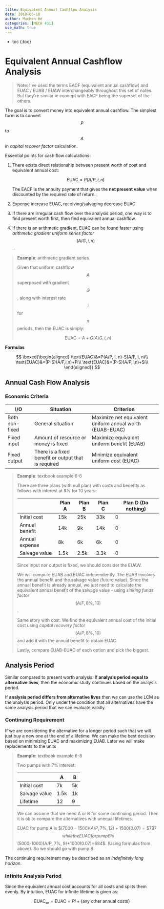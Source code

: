 ```yaml
---
title: Equivalent Annual Cashflow Analysis
date: 2018-06-18
author: Muchen He
categories: [MECH 431]
use_math: true
---
```




- toc
{:toc}

# Equivalent Annual Cashflow Analysis

> Note: I've used the terms EACF (equivalent annual cashflow) and EUAC / EUAB / EUAW interchangeably throughout this set of notes. But they're similar in concept with EACF being the superset of the others.

The goal is to convert money into equivalent annual cashflow. The simplest form is to convert $$P$$ to $$A$$ in *capital recover factor* calculation.

Essential points for cash flow calculations:

1. There exists direct relationship between present worth of cost and equivalent annual cost:

   $$
   \text{EUAC}=P(A/P,i,n)
   $$

   The EACF is the annuity payment that gives the **net present value** when discounted by the required rate of return.

2. Expense increase EUAC, receiving/salvaging decrease EUAC.

3. If there are irregular cash flow over the analysis period, one way is to find present worth first, then find equivalent annual cashflow.

4. If there is an arithmetic gradient, EUAC can be found faster using *arithmetic gradient uniform series factor* $$(A/G, i, n)$$.

> **Example**: arithmetic gradient series
>
> Given that uniform cashflow $$A$$ superposed with gradient $$G$$, along with interest rate $$i$$ for $$n$$ periods, then the EUAC is simply:
>
> $$
> \text{EUAC}=A+G(A/G,i, n)
> $$
>



**Formulas**

$$
\boxed{\begin{aligned}
\text{EUAC}&=P(A/P, i, n)-S(A/F, i, n)\\
\text{EUAC}&=(P-S)(A/F,i,n)+Pi\\
\text{EUAC}&=(P-S)(A/P,i,n)+Si\\
\end{aligned}}
$$

## Annual Cash Flow Analysis

### Economic Criteria

| I/O            | Situation                                           | Criterion                                                |
| -------------- | --------------------------------------------------- | -------------------------------------------------------- |
| Both non-fixed | General situation                                   | Maximize net equivalent uniform annual worth (EUAB-EUAC) |
| Fixed input    | Amount of resource or money is fixed                | Maximize equivalent uniform benefit (EUAB)               |
| Fixed output   | There is a fixed benefit or output that is required | Minimize equivalent uniform cost (EUAC)                  |

> **Example**: textbook example 6-6
>
> There are three plans (with null plan) with costs and benefits as follows with interest at 8% for 10 years:
>
> |                | Plan A | Plan B | Plan C | Plan D (Do nothing) |
> | -------------- | ------ | ------ | ------ | ------------------- |
> | Initial cost   | 15k    | 25k    | 33k    | 0                   |
> | Annual benefit | 14k    | 9k     | 14k    | 0                   |
> | Annual expense | 8k     | 6k     | 6k     | 0                   |
> | Salvage value  | 1.5k   | 2.5k   | 3.3k   | 0                   |
>
> Since input nor output is fixed, we should consider the EUAW.
>
> We will compute EUAB and EUAC independently. The EUAB involves the annual benefit and the salvage value (future value). Since the annual benefit is already annual, we just need to calculate the equivalent annual benefit of the salvage value - using *sinking funds factor* $$(A/F, 8\%, 10)$$.
>
> Same story with cost. We find the equivalent annual cost of the initial cost using *capital recovery factor* $$(A/P, 8\%, 10)$$ and add it with the annual benefit to obtain EUAC.
>
> Lastly, compare EUAB-EUAC of each option and pick the biggest.



## Analysis Period

Similar compared to present worth analysis. If **analysis period equal to alternative lives**, then the economic study continues based on the analysis period.

If **analysis period differs from alternative lives** then we can use the LCM as the analysis period. Only under the condition that all alternatives have the same analysis period that we can evaluate validly.

### Continuing Requirement

If we are considering the alternative for a longer period such that we will just buy a new one at the end of a lifetime. We can make the best decision based on minimizing EUAC and maximizing EUAB. Later we will make replacements to the units

> **Example:** textbook example 6-8
>
> Two pumps with 7% interest:
>
> |               | A    | B    |
> | ------------- | ---- | ---- |
> | Initial cost  | 7k   | 5k   |
> | Salvage value | 1.5k | 1k   |
> | Lifetime      | 12   | 9    |
>
> We can assume that we need A or B for some continuing period. Then it is ok to compare the alternatives with unequal lifetimes.
>
> EUAC for pump A is $$(7000-1500)(A/P, 7\%, 12)+1500(0.07)=\$$797$$ while the EUAC for pump B is $$(5000-1000)(A/P, 7\%, 9)+1000(0.07)=684$. (Using formulas from above). So we should go with pump B.

The continuing requirement may be described as an *indefinitely long horizon*.



### Infinite Analysis Period

Since the equivalent annual cost accounts for all costs and splits them evenly. By intuition, EUAC for infinite lifetime is given as:

$$
\text{EUAC}_{\infty}=\text{EUAC}=Pi+\{\text{any other annual costs}\}
$$
